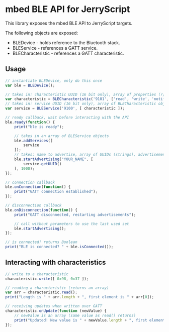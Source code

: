 # mbed BLE API for JerryScript

This library exposes the mbed BLE API to JerryScript targets.

The following objects are exposed:

* BLEDevice - holds reference to the Bluetooth stack.
* BLEService - references a GATT service.
* BLECharacteristic - references a GATT characteristic.

## Usage

```js
// instantiate BLEDevice, only do this once
var ble = BLEDevice();

// takes in: characteristic UUID (16 bit only), array of properties (r/w/n), data size
var characteristic = BLECharacteristic('9101', ['read', 'write', 'notify'], 1);
// takes in: service UUID (16 bit only), array of BLECharacteristic objects
var service = BLEService('9100', [ characteristic ]);

// ready callback, wait before interacting with the API
ble.ready(function() {
    print("ble is ready");

    // takes in an array of BLEService objects
    ble.addServices([
        service
    ]);
    // takes: name to advertise, array of UUIDs (strings), advertisement interval (default: 1000)
    ble.startAdvertising("YOUR_NAME", [
        service.getUUID()
    ], 1000);
});

// connection callback
ble.onConnection(function() {
    print("GATT connection established");
});

// disconnection callback
ble.onDisconnection(function() {
    print("GATT disconnected, restarting advertisements");

    // call without parameters to use the last used set
    ble.startAdvertising();
});

// is connected? returns Boolean
print("BLE is connected? " + ble.isConnected());
```

## Interacting with characteristics

```js
// write to a characteristic
characteristic.write([ 0x98, 0x37 ]);

// reading a characteristic (returns an array)
var arr = characteristic.read();
print("Length is " + arr.length + ", first element is " + arr[0]);

// receiving updates when written over GATT
characteristic.onUpdate(function (newValue) {
    // newValue is an array (same value as read() returns)
    print("Updated! New value is " + newValue.length + ", first element is " + newValue[0]);
});
```
